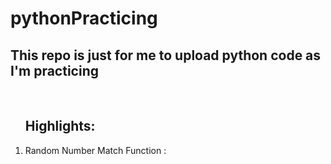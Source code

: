 # pythonPracticing
<h2>This repo is just for me to upload python code as I'm practicing </h2>
<br/>

<ol> 
  <h2>Highlights:</h2>
  <li> Random Number Match Function : </li>
</ol>
